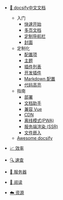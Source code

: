 + [💎 docsify中文文档](/0-docs/docsify/README.md)
  + 入门
    - [快速开始](/0-docs/docsify/quickstart.md)
    - [多页文档](/0-docs/docsify/morepages.md)
    - [定制导航栏](/0-docs/docsify/customnavbar.md)
    - [封面](/0-docs/docsify/cover.md)
  + 定制化
    - [配置项](/0-docs/docsify/configuration.md)
    - [主题](/0-docs/docsify/themes.md)
    - [插件列表](/0-docs/docsify/plugins.md)
    - [开发插件](/0-docs/docsify/writeaplugin.md)
    - [Markdown 配置](/0-docs/docsify/markdown.md)
    - [代码高亮](/0-docs/docsify/languagehighlight.md) 
  + 指南
    - [部署](/0-docs/docsify/deploy.md)
    - [文档助手](/0-docs/docsify/helpers.md)
    - [兼容 Vue](/0-docs/docsify/vue.md)
    - [CDN](/0-docs/docsify/cdn.md)
    - [离线模式(PWA)](/0-docs/docsify/pwa.md)
    - [服务端渲染 (SSR)](/0-docs/docsify/ssr.md)
    - [文件嵌入](/0-docs/docsify/files.md)
  + [Awesome docsify](/0-docs/docsify/awesome.md)

+ [📈 效率](/0-docs/strategy/README.md)

+ [🔍 速查](/0-docs/search/README.md)

+ [🐧 服务器](/0-docs/server/README.md)

+ [💭 阅读](/0-docs/read/README.md)

+ [☁️ 资源](/0-docs/resource/README.md)

